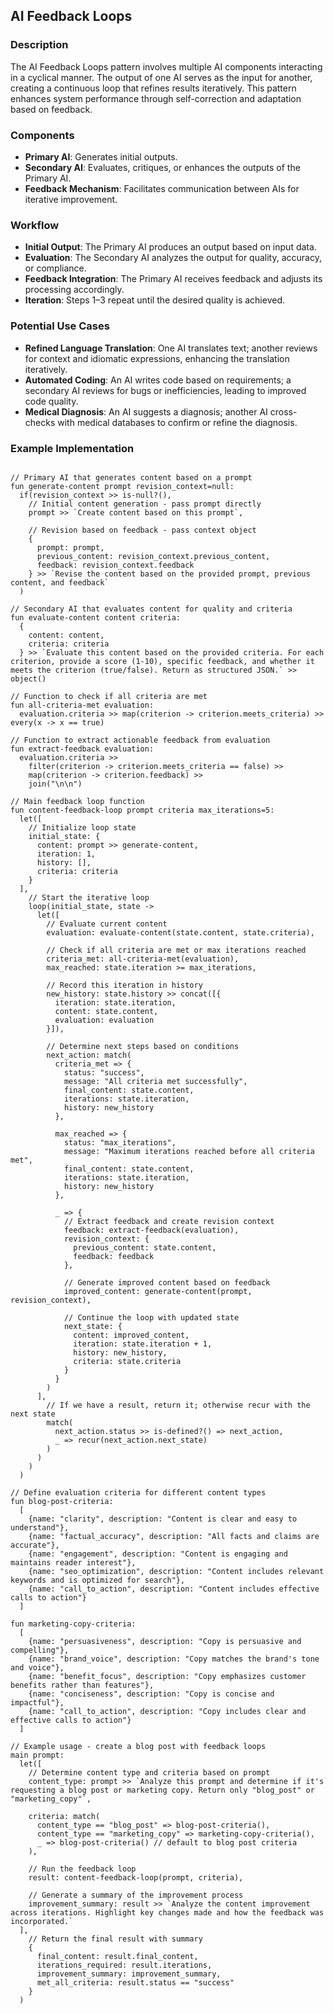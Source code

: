 ## AI Feedback Loops

### Description

The AI Feedback Loops pattern involves multiple AI components interacting in a cyclical manner. The output of one AI serves as the input for another, creating a continuous loop that refines results iteratively. This pattern enhances system performance through self-correction and adaptation based on feedback.

### Components

-  **Primary AI**: Generates initial outputs.
-  **Secondary AI**: Evaluates, critiques, or enhances the outputs of the Primary AI.
-  **Feedback Mechanism**: Facilitates communication between AIs for iterative improvement.

### Workflow

-  **Initial Output**: The Primary AI produces an output based on input data.
-  **Evaluation**: The Secondary AI analyzes the output for quality, accuracy, or compliance.
-  **Feedback Integration**: The Primary AI receives feedback and adjusts its processing accordingly.
-  **Iteration**: Steps 1–3 repeat until the desired quality is achieved.

### Potential Use Cases

-  **Refined Language Translation**: One AI translates text; another reviews for context and idiomatic expressions, enhancing the translation iteratively.
-  **Automated Coding**: An AI writes code based on requirements; a secondary AI reviews for bugs or inefficiencies, leading to improved code quality.
-  **Medical Diagnosis**: An AI suggests a diagnosis; another AI cross-checks with medical databases to confirm or refine the diagnosis.

### Example Implementation

```flip

// Primary AI that generates content based on a prompt
fun generate-content prompt revision_context=null:
  if(revision_context >> is-null?(),
    // Initial content generation - pass prompt directly
    prompt >> `Create content based on this prompt`,

    // Revision based on feedback - pass context object
    {
      prompt: prompt,
      previous_content: revision_context.previous_content,
      feedback: revision_context.feedback
    } >> `Revise the content based on the provided prompt, previous content, and feedback`
  )

// Secondary AI that evaluates content for quality and criteria
fun evaluate-content content criteria:
  {
    content: content,
    criteria: criteria
  } >> `Evaluate this content based on the provided criteria. For each criterion, provide a score (1-10), specific feedback, and whether it meets the criterion (true/false). Return as structured JSON.` >> object()

// Function to check if all criteria are met
fun all-criteria-met evaluation:
  evaluation.criteria >> map(criterion -> criterion.meets_criteria) >> every(x -> x == true)

// Function to extract actionable feedback from evaluation
fun extract-feedback evaluation:
  evaluation.criteria >>
    filter(criterion -> criterion.meets_criteria == false) >>
    map(criterion -> criterion.feedback) >>
    join("\n\n")

// Main feedback loop function
fun content-feedback-loop prompt criteria max_iterations=5:
  let([
    // Initialize loop state
    initial_state: {
      content: prompt >> generate-content,
      iteration: 1,
      history: [],
      criteria: criteria
    }
  ],
    // Start the iterative loop
    loop(initial_state, state ->
      let([
        // Evaluate current content
        evaluation: evaluate-content(state.content, state.criteria),

        // Check if all criteria are met or max iterations reached
        criteria_met: all-criteria-met(evaluation),
        max_reached: state.iteration >= max_iterations,

        // Record this iteration in history
        new_history: state.history >> concat([{
          iteration: state.iteration,
          content: state.content,
          evaluation: evaluation
        }]),

        // Determine next steps based on conditions
        next_action: match(
          criteria_met => {
            status: "success",
            message: "All criteria met successfully",
            final_content: state.content,
            iterations: state.iteration,
            history: new_history
          },

          max_reached => {
            status: "max_iterations",
            message: "Maximum iterations reached before all criteria met",
            final_content: state.content,
            iterations: state.iteration,
            history: new_history
          },

          _ => {
            // Extract feedback and create revision context
            feedback: extract-feedback(evaluation),
            revision_context: {
              previous_content: state.content,
              feedback: feedback
            },

            // Generate improved content based on feedback
            improved_content: generate-content(prompt, revision_context),

            // Continue the loop with updated state
            next_state: {
              content: improved_content,
              iteration: state.iteration + 1,
              history: new_history,
              criteria: state.criteria
            }
          }
        )
      ],
        // If we have a result, return it; otherwise recur with the next state
        match(
          next_action.status >> is-defined?() => next_action,
          _ => recur(next_action.next_state)
        )
      )
    )
  )

// Define evaluation criteria for different content types
fun blog-post-criteria:
  [
    {name: "clarity", description: "Content is clear and easy to understand"},
    {name: "factual_accuracy", description: "All facts and claims are accurate"},
    {name: "engagement", description: "Content is engaging and maintains reader interest"},
    {name: "seo_optimization", description: "Content includes relevant keywords and is optimized for search"},
    {name: "call_to_action", description: "Content includes effective calls to action"}
  ]

fun marketing-copy-criteria:
  [
    {name: "persuasiveness", description: "Copy is persuasive and compelling"},
    {name: "brand_voice", description: "Copy matches the brand's tone and voice"},
    {name: "benefit_focus", description: "Copy emphasizes customer benefits rather than features"},
    {name: "conciseness", description: "Copy is concise and impactful"},
    {name: "call_to_action", description: "Copy includes clear and effective calls to action"}
  ]

// Example usage - create a blog post with feedback loops
main prompt:
  let([
    // Determine content type and criteria based on prompt
    content_type: prompt >> `Analyze this prompt and determine if it's requesting a blog post or marketing copy. Return only "blog_post" or "marketing_copy"`,

    criteria: match(
      content_type == "blog_post" => blog-post-criteria(),
      content_type == "marketing_copy" => marketing-copy-criteria(),
      _ => blog-post-criteria() // default to blog post criteria
    ),

    // Run the feedback loop
    result: content-feedback-loop(prompt, criteria),

    // Generate a summary of the improvement process
    improvement_summary: result >> `Analyze the content improvement across iterations. Highlight key changes made and how the feedback was incorporated.`
  ],
    // Return the final result with summary
    {
      final_content: result.final_content,
      iterations_required: result.iterations,
      improvement_summary: improvement_summary,
      met_all_criteria: result.status == "success"
    }
  )
```
